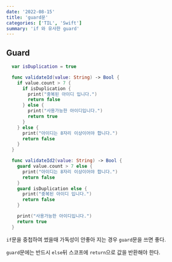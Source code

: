 ```yaml
---
date: '2022-08-15'
title: 'guard문'
categories: ['TIL', 'Swift']
summary: 'if 와 유사한 guard'
---
```


## Guard

```swift
  var isDuplication = true

  func validateId(value: String) -> Bool {
    if value.count > 7 {
      if isDuplication {
        print("중복된 아이디 입니다.")
        return false
      } else {
        print("사용가능한 아이디입니다.")
        return true
      }
    } else {
      print("아이디는 8자리 이상이어야 합니다.")
      return false
    }
  }

  func validateId2(value: String) -> Bool {
    guard value.count > 7 else {
      print("아이디는 8자리 이상이어야 합니다.")
      return false
    }
    guard isDuplication else {
      print("중복된 아이디 입니다.")
      return false
    }

    print("사용가능한 아이디입니다.")
    return true
  }
```

`if`문을 중첩하여 썼을때 가독성이 안좋아 지는 경우 `guard`문을 쓰면 좋다.

`guard`문에는 반드시 `else`뒤 스코프에 `return`으로 값을 반환해야 한다.
